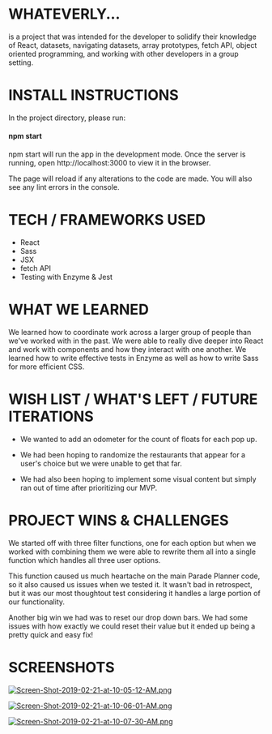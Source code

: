 # WHATEVERLY...
is a project that was intended for the developer to solidify their knowledge of React, datasets, navigating datasets, array prototypes, fetch API, object oriented programming, and working with other developers in a group setting.

# INSTALL INSTRUCTIONS

In the project directory, please run:

#### npm start

npm start will run the app in the development mode.
Once the server is running, open http://localhost:3000 to view it in the browser.

The page will reload if any alterations to the code are made.
You will also see any lint errors in the console.

# TECH / FRAMEWORKS USED

- React
- Sass
- JSX
- fetch API
- Testing with Enzyme & Jest

# WHAT WE LEARNED

We learned how to coordinate work across a larger group of people than we've worked with in the past. We were able to really dive deeper into React and work with components and how they interact with one another. We learned how to write effective tests in Enzyme as well as how to write Sass for more efficient CSS.

# WISH LIST / WHAT'S LEFT / FUTURE ITERATIONS

- We wanted to add an odometer for the count of floats for each pop up.

- We had been hoping to randomize the restaurants that appear for a user's choice but we were unable to get that far.

- We had also been hoping to implement some visual content but simply ran out of time after prioritizing our MVP.

# PROJECT WINS & CHALLENGES

We started off with three filter functions, one for each option but when we worked with combining them we were able to rewrite them all into a single function which handles all three user options.

This function caused us much heartache on the main Parade Planner code, so it also caused us issues when we tested it. It wasn't bad in retrospect, but it was our most thoughtout test considering it handles a large portion of our functionality.

Another big win we had was to reset our drop down bars. We had some issues with how exactly we could reset their value but it ended up being a pretty quick and easy fix!

# SCREENSHOTS

[![Screen-Shot-2019-02-21-at-10-05-12-AM.png](https://i.postimg.cc/mgKqS2tN/Screen-Shot-2019-02-21-at-10-05-12-AM.png)](https://postimg.cc/21F2kYdV)

[![Screen-Shot-2019-02-21-at-10-06-01-AM.png](https://i.postimg.cc/WbB6WDw3/Screen-Shot-2019-02-21-at-10-06-01-AM.png)](https://postimg.cc/ppBFyL7b)

[![Screen-Shot-2019-02-21-at-10-07-30-AM.png](https://i.postimg.cc/jS6NMMjg/Screen-Shot-2019-02-21-at-10-07-30-AM.png)](https://postimg.cc/tsTYTtWW)
